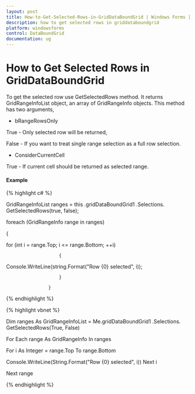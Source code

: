 ```yaml
---
layout: post
title: How-to-Get-Selected-Rows-in-GridDataBoundGrid | Windows Forms | Syncfusion
description: how to get selected rows in griddataboundgrid 
platform: windowsforms
control: DataBoundGrid
documentation: ug
---
```


# How to Get Selected Rows in GridDataBoundGrid 

To get the selected row use GetSelectedRows method. It returns GridRangeInfoList object, an array of GridRangeInfo objects. This method has two arguments,

* bRangeRowsOnly 

True - Only selected row will be returned, 

False - If you want to treat single range selection as a full row selection.

* ConsiderCurrentCell 

True - If current cell should be returned as selected range.

#### Example

{% highlight c# %}



GridRangeInfoList ranges = this .gridDataBoundGrid1 .Selections. GetSelectedRows(true, false);

 foreach (GridRangeInfo range in ranges)

{

 for (int i = range.Top; i <= range.Bottom; ++i)

 	                    {

 Console.WriteLine(string.Format("Row {0} selected", i));

 	                    }

            		}

{% endhighlight %}

{% highlight vbnet %}



 Dim ranges As GridRangeInfoList = Me.gridDataBoundGrid1 .Selections. GetSelectedRows(True, False)



For Each range As GridRangeInfo In ranges



For i As Integer = range.Top To range.Bottom								

Console.WriteLine(String.Format("Row {0} selected", i))						Next i

Next range

{% endhighlight %}



